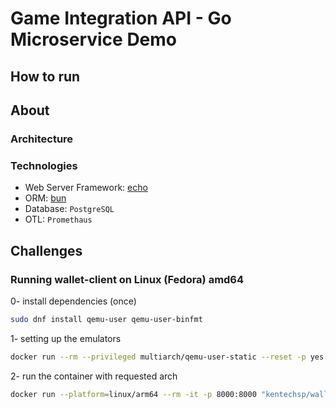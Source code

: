 # Game Integration API - Go Microservice Demo

## How to run

## About
### Architecture
### Technologies

- Web Server Framework: [echo]()
- ORM: [bun]()
- Database: `PostgreSQL`
- OTL: `Promethaus`

## Challenges

### Running wallet-client on Linux (Fedora) amd64

0- install dependencies (once)

```sh
sudo dnf install qemu-user qemu-user-binfmt
```

1- setting up the emulators

```sh
docker run --rm --privileged multiarch/qemu-user-static --reset -p yes
```

2- run the container with requested arch
```sh
docker run --platform=linux/arm64 --rm -it -p 8000:8000 "kentechsp/wallet-client"                                                                                                       17s

```

